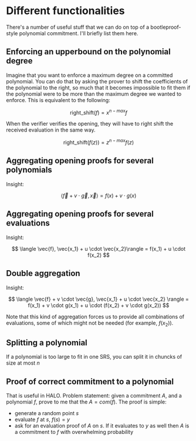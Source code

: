 # Different functionalities

There's a number of useful stuff that we can do on top of a bootleproof-style polynomial commitment. I'll briefly list them here.

## Enforcing an upperbound on the polynomial degree

Imagine that you want to enforce a maximum degree on a committed polynomial. You can do that by asking the prover to shift the coefficients of the polynomial to the right, so much that it becomes impossible to fit them if the polynomial were to be more than the maximum degree we wanted to enforce. This is equivalent to the following:

$$ \text{right\_shift}(f) = x^{n-max} f $$

When the verifier verifies the opening, they will have to right shift the received evaluation in the same way.

$$ \text{right\_shift}(f(z)) = z^{n-max} f(z) $$

## Aggregating opening proofs for several polynomials

Insight:

$$
\langle \vec{f} + v \cdot \vec{g}, \vec{x}\rangle = f(x) + v \cdot g(x)
$$

## Aggregating opening proofs for several evaluations

Insight:

$$
\langle \vec{f}, \vec{x_1} + u \cdot \vec{x_2}\rangle = f(x_1) + u \cdot f(x_2)
$$

## Double aggregation

Insight:

$$
\langle \vec{f} + v \cdot \vec{g}, \vec{x_1} + u \cdot \vec{x_2} \rangle = f(x_1) + v \cdot g(x_1) + u \cdot (f(x_2) + v \cdot g(x_2))
$$

Note that this kind of aggregation forces us to provide all combinations of evaluations, some of which might not be needed (for example, $f(x_2)$).

## Splitting a polynomial

If a polynomial is too large to fit in one SRS, you can split it in chuncks of size at most $n$

## Proof of correct commitment to a polynomial

That is useful in HALO. Problem statement: given a commitment $A$, and a polynomial $f$, prove to me that the $A = com(f)$. The proof is simple: 

* generate a random point $s$
* evaluate $f$ at $s$, $f(s) = y$
* ask for an evaluation proof of $A$ on $s$. If it evaluates to $y$ as well then $A$ is a commitment to $f$ with overwhelming probability
